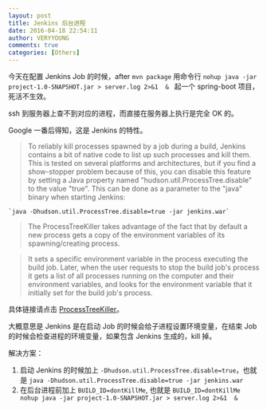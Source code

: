 ```yaml
---
layout: post
title: Jenkins 后台进程
date: 2016-04-18 22:54:11
author: VERYYOUNG
comments: true
categories: [Others]
---
```


今天在配置 Jenkins Job 的时候，after `mvn package` 用命令行 `nohup java -jar project-1.0-SNAPSHOT.jar > server.log 2>&1  &
` 起一个 spring-boot 项目，死活不生效。

ssh 到服务器上查不到对应的进程，而直接在服务器上执行是完全 OK 的。



<!-- more -->

Google 一番后得知，这是 Jenkins 的特性。

>To reliably kill processes spawned by a job during a build, Jenkins contains a bit of native code to list up such processes and kill them. This is tested on several platforms and architectures, but if you find a show-stopper problem because of this, you can disable this feature by setting a Java property named "hudson.util.ProcessTree.disable" to the value "true".
This can be done as a parameter to the "java" binary when starting Jenkins:
    
    `java -Dhudson.util.ProcessTree.disable=true -jar jenkins.war`
    
    
>The ProcessTreeKiller takes advantage of the fact that by default a new process gets a copy of the environment variables of its spawning/creating process.

>It sets a specific environment variable in the process executing the build job. Later, when the user requests to stop the build job's process it gets a list of all processes running on the computer and their environment variables, and looks for the environment variable that it initially set for the build job's process.
    
    
具体链接请点击 [ProcessTreeKiller](https://wiki.jenkins-ci.org/display/JENKINS/ProcessTreeKiller)。

大概意思是 Jenkins 是在启动 Job 的时候会给子进程设置环境变量，在结束 Job 的时候会检查进程的环境变量，如果包含 Jenkins 生成的，kill 掉。

解决方案：

1.  启动 Jenkins 的时候加上 `-Dhudson.util.ProcessTree.disable=true`，也就是 `java -Dhudson.util.ProcessTree.disable=true -jar jenkins.war`
2.  在后台进程前加上 `BUILD_ID=dontKillMe`, 也就是 `BUILD_ID=dontKillMe 
nohup java -jar project-1.0-SNAPSHOT.jar > server.log 2>&1  &`





